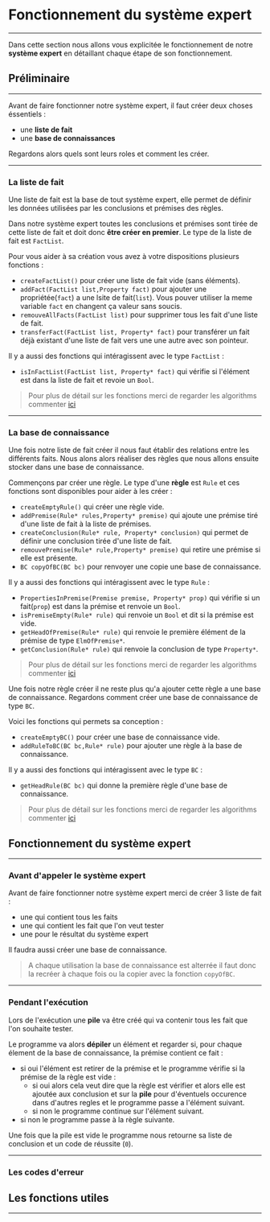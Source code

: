 # Fonctionnement du système expert

---
Dans cette section nous allons vous explicitée le fonctionnement de notre **système expert** en détaillant chaque étape de son fonctionnement.


## Préliminaire

---
Avant de faire fonctionner notre système expert, il faut créer deux choses éssentiels :
* une **liste de fait**
* une **base de connaissances**


Regardons alors quels sont leurs roles et comment les créer.

---
### La **liste de fait**

Une liste de fait est la base de tout système expert, elle permet de définir les données utilisées par les conclusions et prémises des règles. 

Dans notre système expert toutes les conclusions et prémises sont tirée de cette liste de fait et doit donc **être créer en premier**. Le type de la liste de fait est `FactList`.

Pour vous aider à sa création vous avez à votre dispositions plusieurs fonctions :
* `createFactList()` pour créer une liste de fait vide (sans éléments).
*  `addFact(FactList list,Property fact)` pour ajouter une propriétée(`fact`) a une lsite de fait(`list`). Vous pouver utiliser la meme variable `fact` en changent ça valeur sans soucis.
*  `remouveAllFacts(FactList list)` pour supprimer tous les fait d'une liste de fait.
*  `transferFact(FactList list, Property* fact)` pour transférer un fait déjà existant d'une liste de fait vers une une autre avec son pointeur.

Il y a aussi des fonctions qui intéragissent avec le type `FactList` :
* `isInFactList(FactList list, Property* fact)` qui vérifie si l'élément est dans la liste de fait et revoie un `Bool`. 

>Pour plus de détail sur les fonctions merci de regarder les algorithms commenter [ici](Alogrithm.md)

---
### La **base de connaissance**

Une fois notre liste de fait créer il nous faut établir des relations entre les différents faits. Nous alons alors réaliser des règles que nous allons ensuite stocker dans une base de connaissance.

Commençons par créer une règle. Le type d'une **règle** est `Rule` et ces fonctions sont disponibles pour aider à les créer :
* `createEmptyRule()` qui créer une règle vide.
* `addPremise(Rule* rules,Property* premise)` qui ajoute une prémise tiré d'une liste de fait à la liste de prémises.
* `createConclusion(Rule* rule, Property* conclusion)` qui permet de définir une conclusion tirée d'une liste de fait.
* `remouvePremise(Rule* rule,Property* premise)` qui retire une prémise si elle est présente.
* `BC copyOfBC(BC bc)` pour renvoyer une copie une base de connaissance.

Il y a aussi des fonctions qui intéragissent avec le type `Rule` :
* `PropertiesInPremise(Premise premise, Property* prop)` qui vérifie si un fait(`prop`) est dans la prémise et renvoie un `Bool`.
* `isPremiseEmpty(Rule* rule)` qui renvoie un `Bool` et dit si la prémise est vide.
* `getHeadOfPremise(Rule* rule)` qui renvoie le première élément de la prémise de type `ElmOfPremise*`.
* `getConclusion(Rule* rule)` qui renvoie la conclusion de type `Property*`.

>Pour plus de détail sur les fonctions merci de regarder les algorithms commenter [ici](Alogrithm.md)

Une fois notre règle créer il ne reste plus qu'a ajouter cette règle a une base de connaissance. Regardons comment créer une base de connaissance de type `BC`.

Voici les fonctions qui permets sa conception :
* `createEmptyBC()` pour créer une base de connaissance vide.
* `addRuleToBC(BC bc,Rule* rule)` pour ajouter une règle à la base de connaissance.

Il y a aussi des fonctions qui intéragissent avec le type `BC` :
* `getHeadRule(BC bc)` qui donne la première règle d'une base de connaissance.

>Pour plus de détail sur les fonctions merci de regarder les algorithms commenter [ici](Alogrithm.md)

## Fonctionnement du système expert

---
### Avant d'appeler le système expert

Avant de faire fonctionner notre système expert merci de créer 3 liste de fait :
* une qui contient tous les faits
* une qui contient les fait que l'on veut tester
* une pour le résultat du système expert 

Il faudra aussi créer une base de connaissance.

>A chaque utilisation la base de connaissance est alterrée il faut donc la recréer à chaque fois ou la copier avec la fonction `copyOfBC`.

---
### Pendant l'exécution

Lors de l'exécution une **pile** va être créé qui va contenir tous les fait que l'on souhaite tester. 

Le programme va alors **dépiler** un élément et regarder si, pour chaque élement de la base de connaissance, la prémise contient ce fait :
* si oui l'élément est retirer de la prémise et le programme vérifie si la prémise de la règle est vide :
    * si oui alors cela veut dire que la règle est vérifier et alors elle est ajoutée aux conclusion et sur la **pile** pour d'éventuels occurence dans d'autres regles et le programme passe a l'élément suivant.
    * si non le programme continue sur l'élément suivant.
* si non le programme passe à la règle suivante.

Une fois que la pile est vide le programme nous retourne sa liste de conclusion et un code de réussite (`0`).

---
### Les codes d'erreur


## Les fonctions utiles

---





